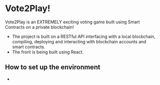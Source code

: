 # Vote2Play!
Vote2Play is an EXTREMELY exciting voting game built using Smart Contracts on a private blockchain!

* The project is built on a RESTful API interfacing with a local blockchain, compiling, deploying and interacting with blockchain accounts and smart contracts.
* The front is being built using React.

## How to set up the environment
* 
